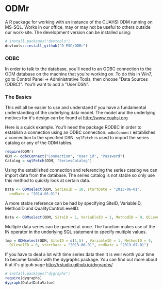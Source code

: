 # ODMr
A R package for working with an instance of the CUAHSI ODM running on MS-SQL. Works in our office, may or may not be useful to others outside our work-site. The development version can be installed using:

```R
# install.packages("devtools")
devtools::install_github("D-ESC/ODMr")
```
### ODBC
In order to talk to the database, you'll need to an ODBC connection to the ODM database on the machine that you're working on. To do this in Win7, go to Control Panel -> Administrative Tools, then choose "Data Sources (ODBC)". You'll want to add a "User DSN".

### The Basics
This will all be easier to use and understand if you have a fundamental understanding of the underlying data model. The model and the underlying motives for it's design can be found at http://www.cuahsi.org 

Here is a quick example. You'll need the package RODBC in order to establish a connection using an ODBC connection. `odbcConnect` establishes a connection to the specified DSN. `sqlFetch` is used to import the series catalog or any of the ODM tables.

```R
require(ODMr)
ODM <- odbcConnect("Connection", "User id", "Password")
Catalog = sqlFetch(ODM, "SeriesCatalog")
```

Using the established connection and referencing the series catalog we can import data from the database. The series catalog is not stable so only use this method to quickly look at certain data.

```R
Data <- ODMselect(ODM, SeriesID = 10, startDate = "2013-06-01",
  endDate = "2014-06-01")
```

A more stable reference can be had by specifying SiteID, VariableID, MethodID and QualityControlLevelID.

```R
Data <- ODMselect(ODM, SiteID = 1, VariableID = 1, MethodID = 9, QCLevelID = 0)
```

Multiple data series can be queried at once. The function makes use of the IN
operator in the underlying SQL statement to specify multiple values. 

```R
tmp = ODMselect(ODM, SiteID = c(1,5) , VariableID = 1, MethodID = 9,
  QCLevelID = 0, startDate = "2013-06-01", endDate = "2013-07-01")
```

If you have to deal a lot with time series data then it is well worth your time to become familiar with the dygraphs package. You can find out more about it at it's gitgub page http://rstudio.github.io/dygraphs/

```R
# install.packages("dygraphs")
require(dygraphs)
dygraph(Data$DataValue)
```
